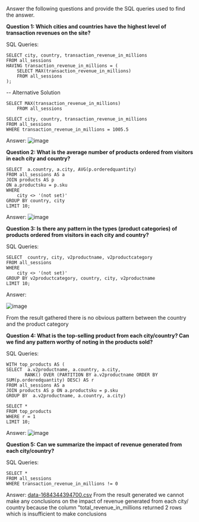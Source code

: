 Answer the following questions and provide the SQL queries used to find the answer.

    
**Question 1: Which cities and countries have the highest level of transaction revenues on the site?**


SQL Queries:
```
SELECT city, country, transaction_revenue_in_millions
FROM all_sessions
HAVING transaction_revenue_in_millions = (
    SELECT MAX(transaction_revenue_in_millions)
    FROM all_sessions
);
```

-- Alternative Solution
```
SELECT MAX(transaction_revenue_in_millions)
    FROM all_sessions
```
```
SELECT city, country, transaction_revenue_in_millions
FROM all_sessions
WHERE transaction_revenue_in_millions = 1005.5
```
Answer:
![image](https://github.com/Jagunmolu-dev/SQL-Final-Project/assets/67484584/86b286be-5bba-4699-b294-fe87453cd575)



**Question 2: What is the average number of products ordered from visitors in each city and country?**

```
SELECT  a.country, a.city, AVG(p.orderedquantity)
FROM all_sessions AS a
JOIN products AS p 
ON a.productsku = p.sku
WHERE 
    city <> '(not set)'
GROUP BY country, city
LIMIT 10;
```
Answer:
![image](https://github.com/Jagunmolu-dev/SQL-Final-Project/assets/67484584/e6819350-8e91-4ab3-a9f2-054848d32904)



**Question 3: Is there any pattern in the types (product categories) of products ordered from visitors in each city and country?**


SQL Queries:
```
SELECT  country, city, v2productname, v2productcategory
FROM all_sessions 
WHERE 
    city <> '(not set)'
GROUP BY v2productcategory, country, city, v2productname
LIMIT 10;
```
Answer:

![image](https://github.com/Jagunmolu-dev/SQL-Final-Project/assets/67484584/5ab10e35-e284-4ccb-b38e-ef96579f48d5)


From the result gathered there is no obvious pattern between the country and the product category

**Question 4: What is the top-selling product from each city/country? Can we find any pattern worthy of noting in the products sold?**


SQL Queries:
```
WITH top_products AS (
SELECT  a.v2productname, a.country, a.city,
       RANK() OVER (PARTITION BY a.v2productname ORDER BY SUM(p.orderedquantity) DESC) AS r
FROM all_sessions AS a
JOIN products AS p ON a.productsku = p.sku
GROUP BY  a.v2productname, a.country, a.city)

SELECT *
FROM top_products
WHERE r = 1
LIMIT 10;

```
Answer:
![image](https://github.com/Jagunmolu-dev/SQL-Final-Project/assets/67484584/af23073a-6f9f-4b6b-aaee-8718804856a6)





**Question 5: Can we summarize the impact of revenue generated from each city/country?**

SQL Queries:

```
SELECT *
FROM all_sessions
WHERE transaction_revenue_in_millions != 0 
```
Answer:
[data-1684344394700.csv](https://github.com/Jagunmolu-dev/SQL-Final-Project/files/11500992/data-1684344394700.csv)
From the result generated we cannot make any conclusions on the impact of revenue generated from each city/ country because the column "total_revenue_in_millions returned 2 rows which is insufficient to make conclusions






